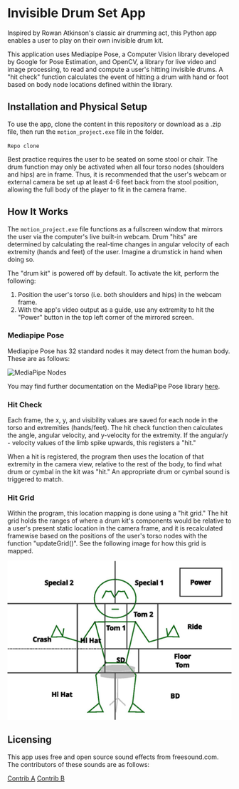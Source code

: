 # Invisible Drum Set App

Inspired by Rowan Atkinson's classic air drumming act, this Python app enables a user to play on their own invisible drum kit.

This application uses Mediapipe Pose, a Computer Vision library developed by Google for Pose Estimation, and OpenCV, a library for live video and image processing, to read and compute a user's hitting invisible drums. A "hit check" function calculates the event of hitting a drum with hand or foot based on body node locations defined within the library.

## Installation and Physical Setup

To use the app, clone the content in this repository or download as a .zip file, then run the `motion_project.exe` file in the folder.

`Repo clone`

Best practice requires the user to be seated on some stool or chair. The drum function may only be activated when all four torso nodes (shoulders and hips) are in frame. Thus, it is recommended that the user's webcam or external camera be set up at least 4-6 feet back from the stool position, allowing the full body of the player to fit in the camera frame.

## How It Works

The `motion_project.exe` file functions as a fullscreen window that mirrors the user via the computer's live built-in webcam. Drum "hits" are determined by calculating the real-time changes in angular velocity of each extremity (hands and feet) of the user. Imagine a drumstick in hand when doing so.

The "drum kit" is powered off by default. To activate the kit, perform the following:

1. Position the user's torso (i.e. both shoulders and hips) in the webcam frame.
2. With the app's video output as a guide, use any extremity to hit the "Power" button in the top left corner of the mirrored screen.

### Mediapipe Pose

Mediapipe Pose has 32 standard nodes it may detect from the human body. These are as follows:

![MediaPipe Nodes](https://camo.githubusercontent.com/d3afebfc801ee1a094c28604c7a0eb25f8b9c9925f75b0fff4c8c8b4871c0d28/68747470733a2f2f6d65646961706970652e6465762f696d616765732f6d6f62696c652f706f73655f747261636b696e675f66756c6c5f626f64795f6c616e646d61726b732e706e67)

You may find further documentation on the MediaPipe Pose library [here](https://ai.google.dev/edge/mediapipe/solutions/vision/pose_landmarker).

### Hit Check

Each frame, the x, y, and visibility values are saved for each node in the torso and extremities (hands/feet). The hit check function then calculates the angle, angular velocity, and y-velocity for the extremity. If the angular/y - velocity values of the limb spike upwards, this registers a "hit."

When a hit is registered, the program then uses the location of that extremity in the camera view, relative to the rest of the body, to find what drum or cymbal in the kit was "hit." An appropriate drum or cymbal sound is triggered to match.

### Hit Grid

Within the program, this location mapping is done using a "hit grid." The hit grid holds the ranges of where a drum kit's components would be relative to a user's present static location in the camera frame, and it is recalculated framewise based on the positions of the user's torso nodes with the function "updateGrid()". See the following image for how this grid is mapped.

![Hit Grid](./Grid_Diagram.jpg)

## Licensing

This app uses free and open source sound effects from freesound.com. The contributors of these sounds are as follows:

[Contrib A]()
[Contrib B]()
